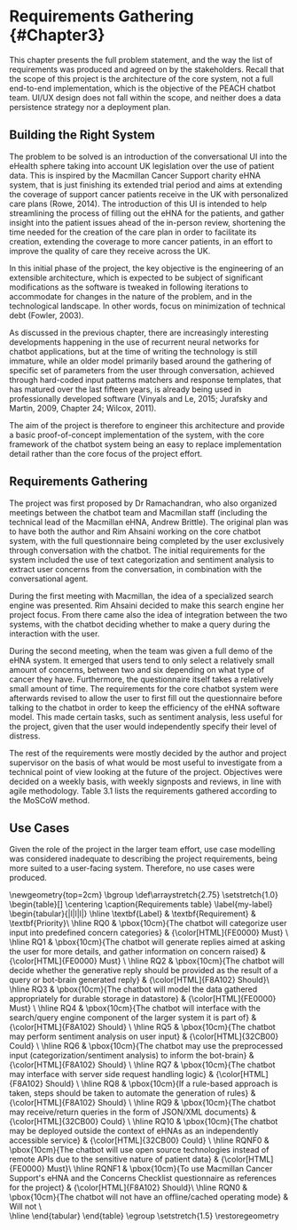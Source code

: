# Requirements Gathering {#Chapter3}

This chapter presents the full problem statement, and the way the list of
requirements was produced and agreed on by the stakeholders. Recall that the scope
of this project is the architecture of the core system, not a full end-to-end
implementation, which is the objective of the PEACH chatbot team. UI/UX design
does not fall within the scope, and neither does a data persistence strategy
nor a deployment plan.

## Building the Right System

The problem to be solved is an introduction of the conversational UI into the
eHealth sphere taking into account UK legislation over the use of patient data.
This is inspired by the Macmillan Cancer Support charity eHNA system, that is
just finishing its extended trial period and aims at extending the coverage
of support cancer patients receive in the UK with personalized care plans
(Rowe, 2014). The introduction of this UI is intended to help streamlining
the process of filling out the eHNA for the patients, and gather insight into the
patient issues ahead of the in-person review, shortening the time
needed for the creation of the care plan in order to facilitate its creation,
extending the coverage to more cancer patients, in an effort to improve the quality
of care they receive across the UK.

In this initial phase of the project, the key objective is the engineering
of an extensible architecture, which is expected to be subject of significant
modifications as the software is tweaked in following iterations to accommodate
for changes in the nature of the problem, and in the technological landscape. In
other words, focus on minimization of technical debt (Fowler, 2003).

As discussed in the previous chapter, there are increasingly interesting developments
happening in the use of recurrent neural networks for chatbot applications, but
at the time of writing the technology is still immature, while an older model
primarily based around the gathering of specific set of parameters from the user
through conversation, achieved through hard-coded input patterns matchers and
response templates, that has matured over the last fifteen years, is already being
used in professionally developed software (Vinyals and Le, 2015; Jurafsky and Martin, 2009, Chapter 24;
Wilcox, 2011).

The aim of the project is therefore to engineer this architecture and provide
a basic proof-of-concept implementation of the system, with the core framework of the
chatbot system being an easy to replace implementation detail rather than the core focus of
the project effort.

## Requirements Gathering

The project was first proposed by Dr Ramachandran, who also organized meetings
between the chatbot team and Macmillan staff (including the technical lead of the Macmillan eHNA,
Andrew Brittle). The original plan was to have both the author and Rim Ahsaini
working on the core chatbot system, with the full questionnaire being completed
by the user exclusively through conversation with the chatbot. The initial
requirements for the system included the use of text categorization and
sentiment analysis to extract user concerns from the conversation, in
combination with the conversational agent.

During the first meeting with Macmillan, the idea of a specialized search engine
was presented. Rim Ahsaini decided to make this search engine her project focus. From there
came also the idea of integration between the two systems, with the chatbot
deciding whether to make a query during the interaction with the
user.

During the second meeting, when the team was given a full demo of the eHNA
system. It emerged that users tend to only select a relatively small amount
of concerns, between two and six depending on what type of cancer they have.
Furthermore, the questionnaire itself takes a relatively small amount of time.
The requirements for the core chatbot system were afterwards revised to
allow the user to first fill out the questionnaire before talking to the chatbot
in order to keep the efficiency of the eHNA software model. This made certain
tasks, such as sentiment analysis, less useful for the project, given that the
user would independently specify their level of distress.

The rest of the requirements were mostly decided by the author and project
supervisor on the basis of what would be most useful to investigate from a technical
point of view looking at the future of the project. Objectives were decided on
a weekly basis, with weekly signposts and reviews, in line with agile methodology.
Table 3.1 lists the requirements gathered according to the MoSCoW method.

## Use Cases

Given the role of the project in the larger team effort, use case modelling was
considered inadequate to describing the project requirements, being more suited
to a user-facing system. Therefore, no use cases were produced.

\newgeometry{top=2cm}
\bgroup
\def\arraystretch{2.75}
\setstretch{1.0}
\begin{table}[]
\centering
\caption{Requirements table}
\label{my-label}
\begin{tabular}{|l|l|l|} \hline
\textbf{Label} & \textbf{Requirement}                                       & \textbf{Priority}\\
\hline
RQ0            & \pbox{10cm}{The chatbot will categorize user input into predefined
                concern categories}                          & {\color[HTML]{FE0000} Must}   \\
\hline
RQ1            & \pbox{10cm}{The chatbot will generate replies aimed at asking
                    the user for more details, and gather information on concern
                     raised}                          & {\color[HTML]{FE0000} Must}   \\
\hline
RQ2            & \pbox{10cm}{The chatbot will decide whether the generative reply
                should be provided as the result of a query or bot-brain generated
                 reply}                                            & {\color[HTML]{F8A102} Should}\\
\hline
RQ3            & \pbox{10cm}{The chatbot will model the data gathered appropriately
                            for durable storage in datastore}                  & {\color[HTML]{FE0000} Must}   \\
\hline
RQ4            & \pbox{10cm}{The chatbot will interface with the search/query engine
                 component of the larger system it is part of}         & {\color[HTML]{F8A102} Should} \\
\hline
RQ5            & \pbox{10cm}{The chatbot may perform sentiment analysis on user input}   & {\color[HTML]{32CB00} Could}  \\
\hline
RQ6            & \pbox{10cm}{The chatbot may use the preprocessed input
                (categorization/sentiment analysis) to inform the bot-brain} & {\color[HTML]{F8A102} Should} \\
\hline
RQ7            & \pbox{10cm}{The chatbot may interface with server side request
                handling logic}                                              & {\color[HTML]{F8A102} Should} \\
\hline
RQ8            & \pbox{10cm}{If a rule-based approach is taken, steps should be
                taken to automate the generation of rules}                   & {\color[HTML]{F8A102} Should} \\
\hline
RQ9            & \pbox{10cm}{The chatbot may receive/return queries in the form of
                JSON/XML documents}                                          & {\color[HTML]{32CB00} Could}  \\
\hline
RQ10           & \pbox{10cm}{The chatbot may be deployed outside the context of
                        eHNAs as an independently accessible service}        & {\color[HTML]{32CB00} Could} \\
\hline
RQNF0           & \pbox{10cm}{The chatbot will use open source technologies instead
                     of remote APIs due to the sensitive nature of patient data}                                                  & {\color[HTML]{FE0000} Must}\\
\hline
RQNF1           & \pbox{10cm}{To use Macmillan Cancer Support's eHNA and the Concerns
                     Checklist questionnaire as references for the project}  & {\color[HTML]{F8A102} Should}\\
\hline
RQN0           & \pbox{10cm}{The chatbot will not have an offline/cached operating
                 mode}                                              & Will not  \\              
\hline
\end{tabular}
\end{table}
\egroup
\setstretch{1.5}
\restoregeometry
